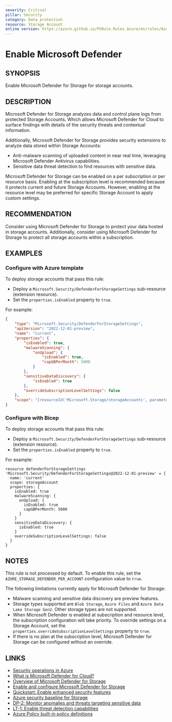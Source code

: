 ```yaml
---
severity: Critical
pillar: Security
category: Data protection
resource: Storage Account
online version: https://azure.github.io/PSRule.Rules.Azure/en/rules/Azure.Storage.DefenderCloud/
---
```


# Enable Microsoft Defender

## SYNOPSIS

Enable Microsoft Defender for Storage for storage accounts.

## DESCRIPTION

Microsoft Defender for Storage analyzes data and control plane logs from protected Storage Accounts.
Which allows Microsoft Defender for Cloud to surface findings with details of the security threats and contextual information.

Additionally, Microsoft Defender for Storage provides security extensions to analyze data stored within Storage Accounts:

- Anti-malware scanning of uploaded content in near real time, leveraging Microsoft Defender Antivirus capabilities.
- Sensitive data threat detection to find resources with sensitive data.

Microsoft Defender for Storage can be enabled on a per subscription or per resource basis.
Enabling at the subscription level is recommended because it protects current and future Storage Accounts.
However, enabling at the resource level may be preferred for specific Storage Account to apply custom settings.

## RECOMMENDATION

Consider using Microsoft Defender for Storage to protect your data hosted in storage accounts.
Additionally, consider using Microsoft Defender for Storage to protect all storage accounts within a subscription.

## EXAMPLES

### Configure with Azure template

To deploy storage accounts that pass this rule:

- Deploy a `Microsoft.Security/DefenderForStorageSettings` sub-resource (extension resource).
- Set the `properties.isEnabled` property to `true`.

For example:

```json
{
    "type": "Microsoft.Security/DefenderForStorageSettings",
    "apiVersion": "2022-12-01-preview",
    "name": "current",
    "properties": {
        "isEnabled": true,
        "malwareScanning": {
            "onUpload": {
                "isEnabled": true,
                "capGBPerMonth": 5000
            }
        },
        "sensitiveDataDiscovery": {
            "isEnabled": true
        },
        "overrideSubscriptionLevelSettings": false
    },
    "scope": "[resourceId('Microsoft.Storage/storageAccounts', parameters('StorageAccountName'))]"
}
```

### Configure with Bicep

To deploy storage accounts that pass this rule:

- Deploy a `Microsoft.Security/DefenderForStorageSettings` sub-resource (extension resource).
- Set the `properties.isEnabled` property to `true`.

For example:

```bicep
resource defenderForStorageSettings 'Microsoft.Security/DefenderForStorageSettings@2022-12-01-preview' = {
  name: 'current'
  scope: storageAccount
  properties: {
    isEnabled: true
    malwareScanning: {
      onUpload: {
        isEnabled: true
        capGBPerMonth: 5000
      }
    }
    sensitiveDataDiscovery: {
      isEnabled: true
    }
    overrideSubscriptionLevelSettings: false
  }
}
```

## NOTES

This rule is not processed by default.
To enable this rule, set the `AZURE_STORAGE_DEFENDER_PER_ACCOUNT` configuration value to `true`.

The following limitations currently apply for Microsoft Defender for Storage:

- Malware scanning and sensitive data discovery are preview features.
- Storage types supported are `Blob Storage`, `Azure Files` and `Azure Data Lake Storage Gen2`.
  Other storage types are not supported.
- When Microsoft Defender is enabled at subscription and resource level, the subscription configuration will take priority.
  To override settings on a Storage Account, set the `properties.overrideSubscriptionLevelSettings` property to `true`.
- If there is no plan at the subscription level, Microsoft Defender for Storage can be configured without an override.

## LINKS

- [Security operations in Azure](https://learn.microsoft.com/azure/architecture/framework/security/monitor-security-operations)
- [What is Microsoft Defender for Cloud?](https://learn.microsoft.com/azure/defender-for-cloud/defender-for-cloud-introduction)
- [Overview of Microsoft Defender for Storage](https://learn.microsoft.com/azure/defender-for-cloud/defender-for-storage-introduction)
- [Enable and configure Microsoft Defender for Storage](https://learn.microsoft.com/azure/storage/common/azure-defender-storage-configure)
- [Quickstart: Enable enhanced security features](https://learn.microsoft.com/azure/defender-for-cloud/enable-enhanced-security)
- [Azure security baseline for Storage](https://learn.microsoft.com/security/benchmark/azure/baselines/storage-security-baseline)
- [DP-2: Monitor anomalies and threats targeting sensitive data](https://learn.microsoft.com/security/benchmark/azure/baselines/storage-security-baseline#dp-2-monitor-anomalies-and-threats-targeting-sensitive-data)
- [LT-1: Enable threat detection capabilities](https://learn.microsoft.com/security/benchmark/azure/baselines/storage-security-baseline#lt-1-enable-threat-detection-capabilities)
- [Azure Policy built-in policy definitions](https://learn.microsoft.com/azure/governance/policy/samples/built-in-policies#security-center)
